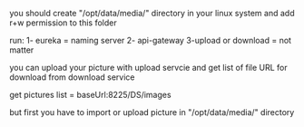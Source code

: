 you should create "/opt/data/media/" directory in your linux system and add r+w permission to this folder


run:
1- eureka = naming server
2- api-gateway
3-upload or download = not matter

you can upload your picture with upload servcie and get list of file URL for download from download service

get pictures list = baseUrl:8225/DS/images

but first you have to import or upload picture in "/opt/data/media/" directory
